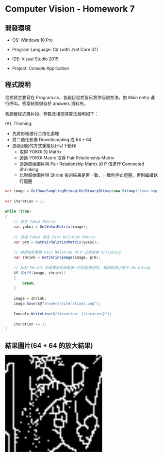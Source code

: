 # Computer Vision - Homework 7

## 開發環境

- OS: Windows 10 Pro

- Program Language: C# (with .Net Core 3.1)
- IDE: Visual Studio 2019
- Project: Console Application

## 程式說明

程式碼主要寫在 Program.cs，各題目程式皆已實作個別方法，由 Main entry 進行呼叫，答案結果儲存於 answers 資料夾。

各題目程式碼片段、參數及相關演算法說明如下：

(A). Thinning: 

* 先將影像進行二值化處理
* 將二值化影像 DownSampling 成 64 * 64
* 透過迴圈的方式重複執行以下動作
  * 取得 YOKOI 的 Matrix
  * 透過 YOKOI Matrix 取得 Pair Relationship Matrix
  * 透過原始圖片與 Pair Relationship Matrix 的 P 值進行 Connected Shrinking
  * 比對原始圖片與 Shrink 後的結果是否一致，一致則停止迴圈，否則繼續執行迴圈

```c#
var image = GetDownSamplingBitmap(GetBinaryBitmap(new Bitmap("lena.bmp")));

var iteration = 1;

while (true)
{
    // 產生 Yokoi Matrix
    var yokoi = GetYokoiMatrix(image);

    // 透過 Yokoi 產生 Pair Relation Matrix
    var prm = GetPairRelationMatrix(yokoi);

    // 將原始影像與 Pair Relation 的 P 比對後做 Shrinking
    var shrink = GetShrinkImage(image, prm);

    // 比對 Shrink 的結果是否與最後一次的影像相同, 相同則停止進行 Shrinking
    if (Diff(image, shrink))
    {
        break;
    }

    image = shrink;
    image.Save($@"answers\{iteration}.png");

    Console.WriteLine($"iteration: {iteration}");

    iteration += 1;
}
```
## 結果圖片(64 * 64 的放大結果)

<img src="https://raw.githubusercontent.com/seventychi/ntu-csie-computer-vision/main/Hw7/Answers/6.png" style="zoom:500%;" />



